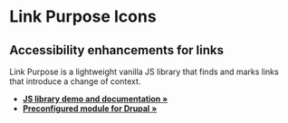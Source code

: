 # Link Purpose Icons

## Accessibility enhancements for links

Link Purpose is a lightweight vanilla JS library that finds and marks links that introduce a change of context.

* **[JS library demo and documentation »](https://itmaybejj.github.io/linkpurpose/)**
* **[Preconfigured module for Drupal »](https://www.drupal.org/project/linkpurpose)**
